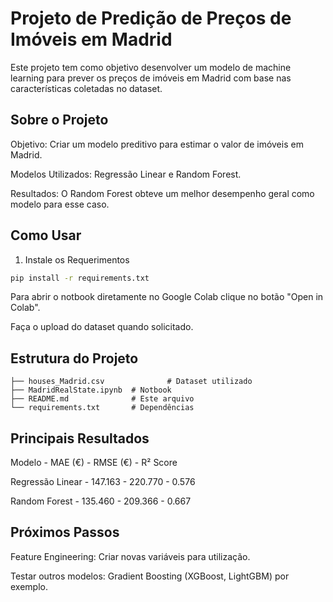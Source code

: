 # Projeto de Predição de Preços de Imóveis em Madrid

Este projeto tem como objetivo desenvolver um modelo de machine learning para prever os preços de imóveis em Madrid com base nas características coletadas no dataset.

## Sobre o Projeto

Objetivo: Criar um modelo preditivo para estimar o valor de imóveis em Madrid.

Modelos Utilizados: Regressão Linear e Random Forest.

Resultados: O Random Forest obteve um melhor desempenho geral como modelo para esse caso.

## Como Usar

1) Instale os Requerimentos

```bash
pip install -r requirements.txt
```

Para abrir o notbook diretamente no Google Colab clique no botão "Open in Colab".

Faça o upload do dataset quando solicitado.

## Estrutura do Projeto

```
├── houses_Madrid.csv              # Dataset utilizado
├── MadridRealState.ipynb  # Notbook
├── README.md              # Este arquivo
└── requirements.txt       # Dependências
```

## Principais Resultados
Modelo -	           MAE (€) -	RMSE (€) -	R² Score

Regressão Linear -	 147.163 -	220.770 -	  0.576

Random Forest	 -    135.460	- 209.366 -	  0.667

## Próximos Passos

Feature Engineering: Criar novas variáveis para utilização.

Testar outros modelos: Gradient Boosting (XGBoost, LightGBM) por exemplo.
